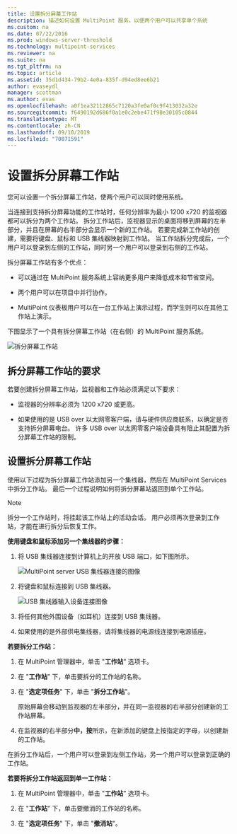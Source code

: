 ```yaml
---
title: 设置拆分屏幕工作站
description: 描述如何设置 MultiPoint 服务，以便两个用户可以共享单个系统
ms.custom: na
ms.date: 07/22/2016
ms.prod: windows-server-threshold
ms.technology: multipoint-services
ms.reviewer: na
ms.suite: na
ms.tgt_pltfrm: na
ms.topic: article
ms.assetid: 35d1d434-79b2-4e0a-835f-d94ed8ee6b21
author: evaseydl
manager: scottman
ms.author: evas
ms.openlocfilehash: a0f1ea32112865c7120a3fe0af0c9f413032a32e
ms.sourcegitcommit: f6490192d686f0a1e0c2ebe471f98e30105c0844
ms.translationtype: MT
ms.contentlocale: zh-CN
ms.lasthandoff: 09/10/2019
ms.locfileid: "70871591"
---
```

# <a name="set-up-a-split-screen-station"></a>设置拆分屏幕工作站
您可以设置一个拆分屏幕工作站，使两个用户可以同时使用系统。

当连接到支持拆分屏幕功能的工作站时，任何分辨率为最小 1200 x720 的监视器都可以拆分为两个工作站。 拆分工作站后，监视器显示的桌面将移到屏幕的左半部分，并且在屏幕的右半部分会显示一个新的工作站。 若要完成新工作站的创建，需要将键盘、鼠标和 USB 集线器映射到工作站。 当工作站拆分完成后，一个用户可以登录到左侧的工作站，同时另一个用户可以登录到右侧的工作站。  
  
拆分屏幕工作站有多个优点：  
  
-   可以通过在 MultiPoint 服务系统上容纳更多用户来降低成本和节省空间。  
  
-   两个用户可以在项目中并行协作。  
  
-   MultiPoint 仪表板用户可以在一台工作站上演示过程，而学生则可以在其他工作站上演示。  
  
下图显示了一个具有拆分屏幕工作站（在右侧）的 MultiPoint 服务系统。  
  
![拆分屏幕工作站](./media/WMS_diagram3.gif)  
   
## <a name="requirements-for-a-split-screen-station"></a>拆分屏幕工作站的要求  
若要创建拆分屏幕工作站，监视器和工作站必须满足以下要求：  
  
-   监视器的分辨率必须为 1200 x720 或更高。  
  
-   如果使用的是 USB over 以太网零客户端，请与硬件供应商联系，以确定是否支持拆分屏幕电台。 许多 USB over 以太网零客户端设备具有阻止其配置为拆分屏幕工作站的限制。  
  
## <a name="setting-up-a-split-screen-station"></a>设置拆分屏幕工作站  
使用以下过程为拆分屏幕工作站添加另一个集线器，然后在 MultiPoint Services 中拆分工作站。 最后一个过程说明如何将拆分屏幕站返回到单个工作站。  
  
> [!NOTE]  
> 拆分一个工作站时，将挂起该工作站上的活动会话。 用户必须再次登录到工作站，才能在进行拆分后恢复工作。  
  
**使用键盘和鼠标添加另一个集线器的步骤：**  
  
1.  将 USB 集线器连接到计算机上的开放 USB 端口，如下图所示。  
  
    ![MultiPoint server USB 集线器连接的图像](./media/WMSUSBHubConnection.gif)  
  
2.  将键盘和鼠标连接到 USB 集线器。  
  
    ![USB 集线器输入设备连接图像](./media/WMSUSBDeviceConnection.gif)  
  
3.  将任何其他外围设备（如耳机）连接到 USB 集线器。  
  
4.  如果使用的是外部供电集线器，请将集线器的电源线连接到电源插座。  
  
**若要拆分工作站：**  
  
1.  在 MultiPoint 管理器中，单击 "**工作站**" 选项卡。  
  
2.  在 "**工作站**" 下，单击要拆分的工作站的名称。  
  
3.  在 "**选定项任务**" 下，单击 "**拆分工作站**"。  
  
    原始屏幕会移动到监视器的左半部分，并在同一监视器的右半部分创建新的工作站屏幕。  
  
4.  在监视器的右半部分**中，按**所示，在新添加的键盘上按指定的字母，以创建新的工作站。  
  
在拆分工作站后，一个用户可以登录到左侧工作站，另一个用户可以登录到正确的工作站。  
  
**若要将拆分工作站返回到单一工作站：**  
  
1.  在 MultiPoint 管理器中，单击 "**工作站**" 选项卡。  
  
2.  在 "**工作站**" 下，单击要撤消的工作站的名称。  
  
3.  在 "**选定项任务**" 下，单击 "**撤消站**"。